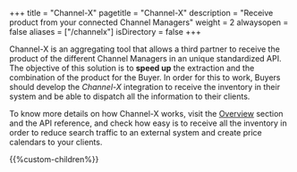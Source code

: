 +++
title = "Channel-X"
pagetitle = "Channel-X"
description = "Receive product from your connected Channel Managers"
weight = 2
alwaysopen = false
aliases = ["/channelx"]
isDirectory = false
+++

Channel-X is an aggregating tool that allows a third partner to receive the product of the different Channel Managers in an unique standardized API. The objective of this solution is to **speed up** the extraction and the combination of the product for the Buyer. In order for this to work, Buyers should develop the *Channel-X* integration to receive the inventory in their system and be able to dispatch all the information to their clients.

To know more details on how Channel-X works, visit the [Overview](./overview) section and the API reference, and check how easy is to receive all the inventory in order to reduce search traffic to an external system and create price calendars to your clients.

{{%custom-children%}}

